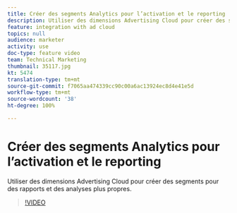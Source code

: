 ```yaml
---
title: Créer des segments Analytics pour l’activation et le reporting
description: Utiliser des dimensions Advertising Cloud pour créer des segments pour des rapports et des analyses plus propres.
feature: integration with ad cloud
topics: null
audience: marketer
activity: use
doc-type: feature video
team: Technical Marketing
thumbnail: 35117.jpg
kt: 5474
translation-type: tm+mt
source-git-commit: f7065aa474339cc90c00a6ac13924ec8d4e41e5d
workflow-type: tm+mt
source-wordcount: '38'
ht-degree: 100%

---
```



# Créer des segments Analytics pour l’activation et le reporting

Utiliser des dimensions Advertising Cloud pour créer des segments pour des rapports et des analyses plus propres.

>[!VIDEO](https://video.tv.adobe.com/v/35117/?quality=12&learn=on)
